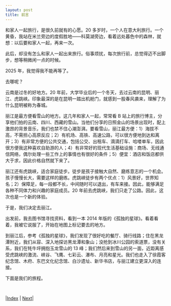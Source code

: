 ```yaml
---
layout: post
title: 前言
---
```


和家人一起旅行，是很久前就有的心愿。20 多岁时，一个人在意大利旅行。一个黄昏，我站在米兰旁边的度假胜地——科莫湖旁边，看着远处暮色中的森林，就想：以后要和家人一起，再来一次。

此后，却没有怎么和家人一起出来旅行。俗事烦扰，每次旅行前，总觉得迈不出脚步，想等稍微闲一点的时候。

2025 年，我觉得我不能再等了。

去哪呢？

云南是过冬的好地方。20 年前，大学毕业后的一个冬天，去过云南的昆明、丽江、虎跳峡。印象最深的是在昆明一踏出机舱门，就感到一股春风袭来，理解了为什么昆明被称为春城。

丽江是最方便看雪山的地方。这几年和家人一起，常常看 B 站上的旅行博主，分享他们拍的云南、四川、西藏的雪山。当他们分享的日照金山的场景出现时，配上激昂的背景音乐，我们也禁不住心潮澎湃。要看雪山，丽江最方便：1）海拔不高，不需担心高原反应；2）有机场、高铁、高速公路，可以很方便地到达和离开；3）有非常方便的公共交通，包括公交、出租车、滴滴打车、哈喽单车，因此很方便我这种喜欢自助游的人；4）有非常好的现代生活基础设施：商场、无线通信网络，偶尔处理一些工作上的事情也有很好的条件；5）便宜：酒店和饭店都供大于求，因此价格自然就下来了。

丽江还有虎跳峡，适合家庭徒步。徒步是孩子接触大自然、磨练意志的一个机会。孩子慢慢长大，需要这样的磨练。虎跳峡徒步有两个优点：1）风景好，世界知名；2）保障足，每一段都不长，中间随时可以退出，有车来接。因此，能够满足各种不同体力和兴趣的家庭成员。20 年前去虎跳峡，我们只走了公路。因此，这次也是一个新的体验。

于是，我们决定去丽江。

出发前，我去图书馆寻找资料，看到一本 2014 年版的《孤独的星球》。看着看着，我被它说服了，开始在地图上标记要去的地方。

到丽江后，参考《孤独的星球》，我们发现了很好吃的餐厅、骑行线路；住在黑龙潭附近，我们从容、深入地探访黑龙潭和象山；没抢到冰川公园的索道票，没有关系，我们在牦牛坪拥抱玉龙雪山的 13 峰；我们然后来到雪山的另一面，近距离感受虎跳峡的激流、峡谷、飞鹰、七彩云、瀑布、月亮和星光。我们也走入了徐霞客纪念馆、木府、东巴文化纪念馆、白沙遗址、新华书店，与丽江建立更深入的连接。

下面是我们的旅程。

<br/>

|[Index](./) | [Next](1-chenshi)|
